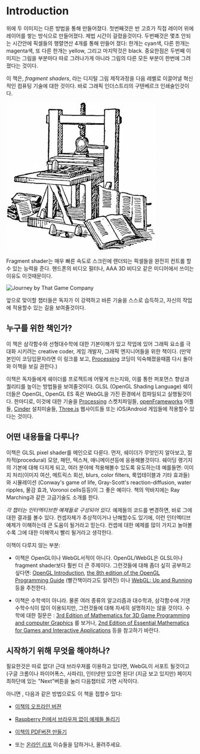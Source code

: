 # Introduction

<canvas id="custom" class="canvas" data-fragment-url="cmyk-halftone.frag" data-textures="vangogh.jpg" width="700px" height="320px"></canvas>

위에 두 이미지는 다른 방법을 통해 만들어졌다. 첫번째것은 반 고흐가 직접 레이어 위에 레이어를 쌓는 방식으로 만들어졌다. 제법 시간이 걸렸을것이다. 두번째것은 몇초 안되는 시간안에 픽셀들의 행렬연산 4개를 통해 만들어 졌다: 한개는 cyan색, 다른 한개는 magenta색, 또 다른 한개는 yellow, 그리고 마지막것은 black. 중요한점은 두번째 이미지는 그림을 부분마다 따로 그려나가게 아니라 그림의 다른 모든 부분이 한번에 그려졌다는 것이다.

이 책은, *fragment shaders*, 라는 디지털 그림 제작과정을 다음 레벨로 이끌어낼 혁신적인 컴퓨팅 기술에 대한 것이다. 바로 그래픽 인더스트리의 구텐베르크 인쇄술인것이다.

![Gutenberg's press](gutenpress.jpg)

Fragment shader는 매우 빠른 속도로 스크린에 렌더되는 픽셀들을 완전히 컨트롤 할수 있는 능력을 준다. 핸드폰의 비디오 필터나, AAA 3D 비디오 같은 미디어에서 쓰이는 이유도 이것때문이다.

![Journey by That Game Company](journey.jpg)

앞으로 맞이할 챕터들은 독자가 이 강력하고 바른 기술을 스스로 습득하고, 자신의 작업에 적용할수 있는 길을 보여줄것이다.

## 누구를 위한 책인가?

이 책은 삼각함수와 선형대수학에 대한 기본이해가 있고 작업에 있어 그래픽 요소를 극대화 시키려는 creative coder, 게임 개발자, 그래픽 엔지니어들을 위한 책이다. (만약 본인이 코딩입문자라면 이 링크를 보고, [Processing](https://processing.org/) 코딩이 익숙해졌을때쯤 다시 돌아와 이책을 보길 권한다.)

이책은 독자들에게 쉐이더를 프로젝트에 어떻게 쓰는지와, 이를 통한 퍼포먼스 향상과 퀄리티를 높이는 방법들을 보여줄것이다. GLSL (OpenGL Shading Language) 쉐이더들은 OpenGL, OpenGL ES 혹은 WebGL을 가진 환경에서 컴파일되고 실행될것이다. 한마디로, 이것에 대한 기술을 [Processing](https://processing.org/) 스켓치파일들, [openFrameworks](http://openframeworks.cc/) 어플들, [Cinder](http://libcinder.org/) 설치미술들, [Three.js](http://threejs.org/) 웹사이트들 또는 iOS/Android 게임들에 적용할수 있다는 것이다.

## 어떤 내용들을 다루나?

이책은 GLSL pixel shader를 메인으로 다룬다. 먼저, 쉐이더가 무엇인지 알아보고, 절차적(procedural) 모양, 패턴, 텍스쳐, 애니메이션등에 응용해볼것이다. 쉐이딩 랭기지의 기본에 대해 다지게 되고, 여러 분야에 적용해볼수 있도록 유도하는데 예를들면: 이미지 처리(이미지 여산, 메트릭스 회선, blurs, color filters, 룩업테이블과 기타 효과들)와 시뮬레이션 (Conway's game of life, Gray-Scott's reaction-diffusion, water ripples, 물감 효과, Voronoi cells등등)이 그 좋은 예이다. 책의 막바지에는 Ray Marching과 같은 고급기술도 소개를 한다.

*각 챕터는 인터엑티브한 예제들로 구성되어 있다.* 예제들의 코드를 변경하면, 바로 그에 대한 결과를 볼수 있다. 컨셉자체가 추상적이거나 난해할수도 있기에, 이런 인터엑티브 예제가 이해하는데 큰 도움이 될거라고 믿는다. 컨셉에 대한 예제를 많이 가지고 놀아볼수록 그에 대한 이해역시 빨리 될거라고 생각한다.

이책이 다루지 않는 부분:

* 이책은 OpenGL이나 WebGL서적이 아니다. OpenGL/WebGL은 GLSL이나 fragment shader보다 훨씬 더 큰 주제이다. 그런것들에 대해 좀더 싶히 공부하고 싶다면: [OpenGL Introduction](https://open.gl/introduction), [the 8th edition of the OpenGL Programming Guide](http://www.amazon.com/OpenGL-Programming-Guide-Official-Learning/dp/0321773039/ref=sr_1_1?s=books&ie=UTF8&qid=1424007417&sr=1-1&keywords=open+gl+programming+guide) (빨간책이라고도 알려진) 이나 [WebGL: Up and Running](http://www.amazon.com/WebGL-Up-Running-Tony-Parisi/dp/144932357X/ref=sr_1_4?s=books&ie=UTF8&qid=1425147254&sr=1-4&keywords=webgl) 등을 추천한다.

* 이책은 수학색이 아니라. 물론 여러 종류의 알고리즘과 대수학과, 삼각함수에 기댄 수학수식이 많이 이용되지만, 그런것들에 대해 자세히 설명하지는 않을 것이다. 수학에 대한 질문은 : [3rd Edition of Mathematics for 3D Game Programming and computer Graphics](http://www.amazon.com/Mathematics-Programming-Computer-Graphics-Third/dp/1435458869/ref=sr_1_1?ie=UTF8&qid=1424007839&sr=8-1&keywords=mathematics+for+games) 를 보거나, [2nd Edition of Essential Mathematics for Games and Interactive Applications](http://www.amazon.com/Essential-Mathematics-Games-Interactive-Applications/dp/0123742978/ref=sr_1_1?ie=UTF8&qid=1424007889&sr=8-1&keywords=essentials+mathematics+for+developers) 등을 참고하기 바란다.

## 시작하기 위해 무엇을 해야하나?

필요한것은 따로 없다! 근대 브라우져를 이용하고 있다면, WebGL이 서포트 될것이고 (구글 크롬이나 파이어폭스, 사파리), 인터넷만 있으면 된다! (지금 보고 있지만) 페이지 최하단에 있는 "Next"버튼을 눌러 다음챕터로 가면 시작이다.

아니면 , 다음과 같은 방법으로도 이 책을 접할수 있다:

- [이책의 오프라인 버젼](https://thebookofshaders.com/appendix/)

- [Raspberry Pi에서 브라우져 없이 예제들 돌리기](https://thebookofshaders.com/appendix/)

- [이책의 PDF버젼 만들기](https://thebookofshaders.com/appendix/)

- 또는 [온라인 리포](https://github.com/patriciogonzalezvivo/thebookofshaders) 이슈들을 답하거나, 올려주세요.

